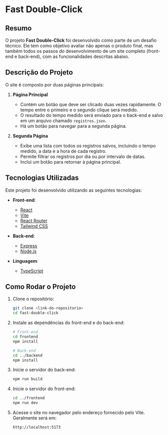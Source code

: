 # Fast Double-Click

## Resumo

O projeto **Fast Double-Click** foi desenvolvido como parte de um desafio técnico. Ele tem como objetivo avaliar não apenas o produto final, mas também todos os passos do desenvolvimento de um site completo (front-end e back-end), com as funcionalidades descritas abaixo.

## Descrição do Projeto

O site é composto por duas páginas principais:

1. **Página Principal**

   - Contém um botão que deve ser clicado duas vezes rapidamente. O tempo entre o primeiro e o segundo clique será medido.
   - O resultado do tempo medido será enviado para o back-end e salvo em um arquivo chamado `registros.json`.
   - Há um botão para navegar para a segunda página.

2. **Segunda Página**
   - Exibe uma lista com todos os registros salvos, incluindo o tempo medido, a data e a hora de cada registro.
   - Permite filtrar os registros por dia ou por intervalo de datas.
   - Inclui um botão para retornar à página principal.

## Tecnologias Utilizadas

Este projeto foi desenvolvido utilizando as seguintes tecnologias:

- **Front-end**:

  - [React](https://reactjs.org/)
  - [Vite](https://vitejs.dev/)
  - [React Router](https://reactrouter.com/)
  - [Tailwind CSS](https://tailwindcss.com/)

- **Back-end**:

  - [Express](https://expressjs.com/)
  - [Node.js](https://nodejs.org/)

- **Linguagem**:
  - [TypeScript](https://www.typescriptlang.org/)

## Como Rodar o Projeto

1. Clone o repositório:

   ```bash
   git clone <link-do-repositorio>
   cd fast-double-click
   ```

2. Instale as dependências do front-end e do back-end:

   ```bash
   # Front-end
   cd frontend
   npm install

   # Back-end
   cd ../backend
   npm install
   ```

3. Inicie o servidor do back-end:

   ```bash
   npm run build
   ```

4. Inicie o servidor do front-end:

   ```bash
   cd ../frontend
   npm run dev
   ```

5. Acesse o site no navegador pelo endereço fornecido pelo Vite. Geralmente será em:
   ```bash
   http://localhost:5173
   ```
